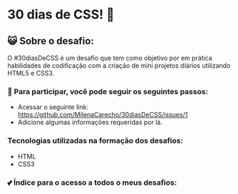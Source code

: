 # 30 dias de CSS!  🚀

## :smiley_cat: Sobre o desafio: 
O #30diasDeCSS é um desafio que tem como objetivo por em prática habilidades de codificação com a criação de mini projetos diários utilizando HTML5 e CSS3.


### :feet: Para participar, você pode seguir os seguintes passos: 
- Acessar o seguinte link: https://github.com/MilenaCarecho/30diasDeCSS/issues/1
- Adicione algumas informações requeridas por lá.

### Tecnologias utilizadas na formação dos desafios:
- HTML
- CSS3 
    
### :two_hearts: Índice para o acesso a todos o meus desafios:
